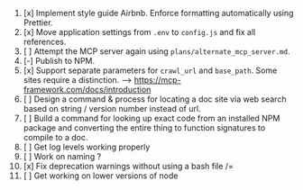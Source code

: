1. [x] Implement style guide Airbnb. Enforce formatting automatically using Prettier.
2. [x] Move application settings from `.env` to `config.js` and fix all references.
3. [ ] Attempt the MCP server again using `plans/alternate_mcp_server.md`.
4. [-] Publish to NPM.
5. [x] Support separate parameters for `crawl_url` and `base_path`. Some sites require a distinction. --> https://mcp-framework.com/docs/introduction
6. [ ] Design a command & process for locating a doc site via web search based on string / version number instead of url.
7. [ ] Build a command for looking up exact code from an installed NPM package and converting the entire thing to function signatures to compile to a doc.
8. [ ] Get log levels working properly
9. [ ] Work on naming ?
10. [x] Fix deprecation warnings without using a bash file /=
11. [ ] Get working on lower versions of node
